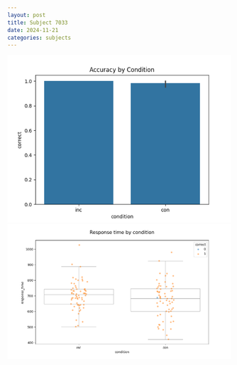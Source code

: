 ```yaml
---
layout: post
title: Subject 7033
date: 2024-11-21
categories: subjects
---
```


![](data/7033/run-6/7033_NF_acc.png)
![](data/7033/run-6/7033_NF_rt.png)
